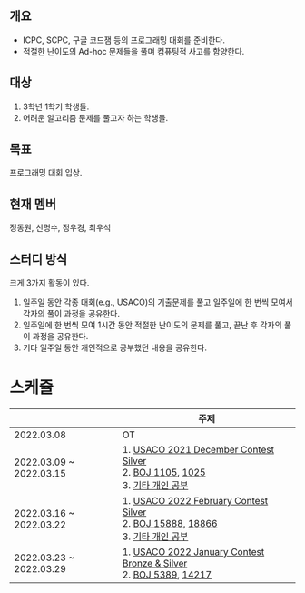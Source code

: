 ## 개요

- ICPC, SCPC, 구글 코드잼 등의 프로그래밍 대회를 준비한다.
- 적절한 난이도의 Ad-hoc 문제들을 풀며 컴퓨팅적 사고를 함양한다.

## 대상

1. 3학년 1학기 학생들.
2. 어려운 알고리즘 문제를 풀고자 하는 학생들.

## 목표

프로그래밍 대회 입상.

## 현재 멤버

정동원, 신명수, 정우경, 최우석

## 스터디 방식

크게 3가지 활동이 있다.
1. 일주일 동안 각종 대회(e.g., USACO)의 기출문제를 풀고 일주일에 한 번씩 모여서 각자의 풀이 과정을 공유한다.
2. 일주일에 한 번씩 모여 1시간 동안 적절한 난이도의 문제를 풀고, 끝난 후 각자의 풀이 과정을 공유한다.
3. 기타 일주일 동안 개인적으로 공부했던 내용을 공유한다.

# 스케쥴

|  | 주제 |
| -- | -- |
| 2022.03.08 | OT |
| 2022.03.09 ~ 2022.03.15 | 1. [USACO 2021 December Contest Silver](https://www.acmicpc.net/category/612) </br> 2. [BOJ 1105](https://www.acmicpc.net/problem/1105), [1025](https://www.acmicpc.net/problem/1025) </br> 3. [기타 개인 공부](https://github.com/alps-jbnu/22ALPStudy/tree/master/Programming_Contest/2022.03.09%20~%202022.03.15/3.%20%EA%B8%B0%ED%83%80%20%EA%B0%9C%EC%9D%B8%20%EA%B3%B5%EB%B6%80%20%EB%82%B4%EC%9A%A9) | 
| 2022.03.16 ~ 2022.03.22 | 1. [USACO 2022 February Contest Silver](https://www.acmicpc.net/category/649) </br> 2. [BOJ 15888](https://boj.kr/15888), [18866](https://boj.kr/18866) </br> 3. [기타 개인 공부](https://github.com/alps-jbnu/22ALPStudy/tree/master/Programming_Contest/2022.03.16%20~%202022.03.22/3.%20%EA%B8%B0%ED%83%80%20%EA%B0%9C%EC%9D%B8%20%EA%B3%B5%EB%B6%80%20%EB%82%B4%EC%9A%A9) |
| 2022.03.23 ~ 2022.03.29 | 1. [USACO 2022 January Contest Bronze & Silver](https://www.acmicpc.net/category/645) </br> 2. [BOJ 5389](https://boj.kr/5389), [14217](https://boj.kr/14217) |